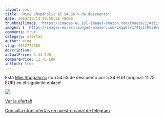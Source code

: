 ```yaml
---
layout: post
title: 'Mini Shopaholic al 54.55 % de descuento'
date: 2019/12/14 20:55:28 +0000
thumbnailImage: 'https://images-eu.ssl-images-amazon.com/images/I/41iIfK%2BrwRL._SL200_.jpg'
images: [ 'https://images-eu.ssl-images-amazon.com/images/I/41iIfK%2BrwRL._SL200_.jpg' ]
comments: true
category: ofertas
author: ring
slug: 0552774383
description:
actualPrice: 5.34 EUR
comparePrice: 11.75 EUR
inStock: true
---
```


Está [Mini Shopaholic](https://www.amazon.com/dp/0552774383/?tag=redken08-20) con 54.55 de descuento por 5.34 EUR (original: 11.75 EUR) en el siguiente enlace!

[![](https://images-eu.ssl-images-amazon.com/images/I/41iIfK%2BrwRL._SL200_.jpg)](https://www.amazon.com/dp/0552774383/?tag=redken08-20)

[Ver la oferta!!](https://www.amazon.com/dp/0552774383/?tag=redken08-20)

[Consulta otras ofertas en nuestro canal de telegram](https://t.me/s/ofertas25)
